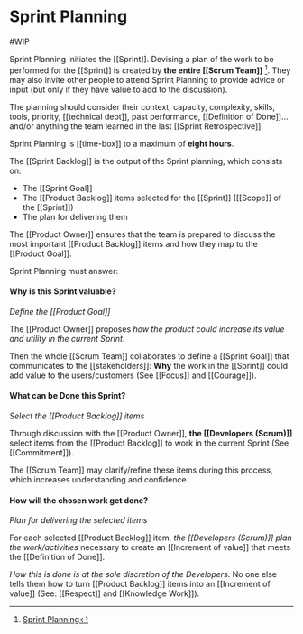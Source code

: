 # Sprint Planning
#WIP 

Sprint Planning initiates the [[Sprint]]. Devising a plan of the work to be performed for the [[Sprint]] is created by **the entire [[Scrum Team]]** [^1]. They may also invite other people to attend Sprint Planning to provide advice or input (but only if they have value to add to the discussion).

The planning should consider their context, capacity, complexity, skills, tools, priority, [[technical debt]], past performance, [[Definition of Done]]... and/or anything the team learned in the last [[Sprint Retrospective]].

Sprint Planning is [[time-box]] to a maximum of **eight hours**.

The [[Sprint Backlog]] is the output of the Sprint planning, which consists on:
- The [[Sprint Goal]]
- The [[Product Backlog]] items selected for the [[Sprint]] ([[Scope]] of the [[Sprint]])
- The plan for delivering them

The [[Product Owner]] ensures that the team is prepared to discuss the most important [[Product Backlog]] items and how they map to the [[Product Goal]].

Sprint Planning must answer:

#### Why is this Sprint valuable?

_Define the [[Product Goal]]_

The [[Product Owner]] proposes _how the product could increase its value and utility in the current Sprint_. 

Then the whole [[Scrum Team]] collaborates to define a [[Sprint Goal]] that communicates to the [[stakeholders]]: **Why** the work in the [[Sprint]] could add value to the users/customers (See [[Focus]] and [[Courage]]).

#### What can be Done this Sprint?
_Select the [[Product Backlog]] items_

Through discussion with the [[Product Owner]], **the [[Developers (Scrum)]]** select items from the [[Product Backlog]] to work in the current Sprint (See [[Commitment]]).

The [[Scrum Team]] may clarify/refine these items during this process, which increases understanding and confidence.

#### How will the chosen work get done?
_Plan for delivering the selected items_

For each selected [[Product Backlog]] item, _the [[Developers (Scrum)]] plan the work/activities_ necessary to create an [[Increment of value]] that meets the [[Definition of Done]]. 

_How this is done is at the sole discretion of the Developers_. No one else tells them how to turn [[Product Backlog]] items into an [[Increment of value]] (See: [[Respect]] and [[Knowledge Work]]).

[^1]: [Sprint Planning](https://scrumguides.org/scrum-guide.html#sprint-planning)